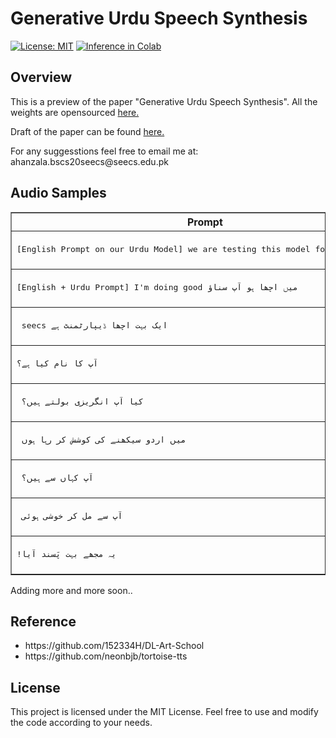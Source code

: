 <h1>Generative Urdu Speech Synthesis</h1>
  <p>
  <a href="https://opensource.org/licenses/MIT"><img src="https://img.shields.io/badge/License-MIT-blue.svg" alt="License: MIT"></a>
   
<a href="https://colab.research.google.com/drive/1gGKaVaWyl6SCWIBWQehWrgHWiG1teFw4">
  <img src="https://colab.research.google.com/assets/colab-badge.svg" alt="Inference in Colab">
</a>
 </p>


<h2>Overview</h2>
<p> This is a preview of the paper "Generative Urdu Speech Synthesis". All the weights are opensourced <a href="https://huggingface.co/zohann/urdu-tts">here.</a></p>
<p> Draft of the paper can be found <a href="https://drive.google.com/file/d/1Ol9fY4AX5TtRrcvcjewltHgb2EwpgC-0/view?usp=sharing">here.</a></p>
For any suggesstions feel free to email me at: ahanzala.bscs20seecs@seecs.edu.pk





<h2> Audio Samples </h2>

  <table border="1">
        <thead>
            <tr>
                <th>Prompt</th>
                <th>Audio</th>
            </tr>
        </thead>
        <tbody>
          <tr>
            <td><pre>[English Prompt on our Urdu Model] we are testing this model for our project.</pre> </td>
            <td>
              <audio controls>
                <source src="audios/english-only.wav" type="audio/wav">
                  Your browser does not support the audio element.
              </audio>
           </td>
        </tr>
            <tr>
            <td><pre>[English + Urdu Prompt] I'm doing good میں اچھا ہو آپ سناؤ </pre> </td>
            <td>
              <audio controls>
                <source src="audios/urdu-n-english.wav" type="audio/wav">
                  Your browser does not support the audio element.
              </audio>
           </td>
        </tr>
            <tr>
            <td><pre> seecs ایک بہت اچھا ڈیپارٹمنٹ ہے</pre> </td>
            <td>
              <audio controls>
                <source src="audios/urdu-only.mov" type="audio/wav">
                  Your browser does not support the audio element.
              </audio>
           </td>
        </tr>
            <tr>
            <td><pre>آپ کا نام کیا ہے؟</pre> </td>
            <td>
              <audio controls>
                <source src="audios/1.wav" type="audio/wav">
                  Your browser does not support the audio element.
              </audio>
           </td>
        </tr>
            <tr>
            <td><pre> كيا آپ انگريزی بولتے ہیں؟</pre> </td>
            <td>
              <audio controls>
                <source src="audios/2.wav" type="audio/wav">
                  Your browser does not support the audio element.
              </audio>
           </td>
        </tr>
              <tr>
            <td><pre> میں اردو سیکھنے کی کوشش کر رہا ہوں</pre> </td>
            <td>
              <audio controls>
                <source src="audios/3.wav" type="audio/wav">
                  Your browser does not support the audio element.
              </audio>
           </td>
        </tr>
              <tr>
            <td><pre> آپ کہاں سے ہیں؟</pre> </td>
            <td>
              <audio controls>
                <source src="audios/4.wav" type="audio/wav">
                  Your browser does not support the audio element.
              </audio>
           </td>
        </tr>
              <tr>
            <td><pre> آپ سے مل کر خوشی ہوئی</pre> </td>
            <td>
              <audio controls>
                <source src="audios/5.wav" type="audio/wav">
                  Your browser does not support the audio element.
              </audio>
           </td>
        </tr>
              <tr>
            <td><pre>!یہ مجھے بہت پَسند آیا</pre> </td>
            <td>
              <audio controls>
                <source src="audios/7.wav" type="audio/wav">
                  Your browser does not support the audio element.
              </audio>
           </td>
        </tr>
        </tbody>
  </table>

Adding more and more soon..


<h2>Reference</h2>
<ul>
  <li> https://github.com/152334H/DL-Art-School</li>
  <li> https://github.com/neonbjb/tortoise-tts</li>
  </ul>
<h2>License</h2>
    This project is licensed under the MIT License. Feel free to use and modify the code according to your needs.
